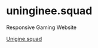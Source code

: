 # uninginee.squad
Responsive Gaming Website

<a href = "https://gangapandey.github.io/uninginee.squad/" > Unigine.squad </a>
